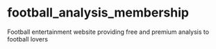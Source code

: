 # football_analysis_membership
Football entertainment website providing free and premium analysis to football lovers
